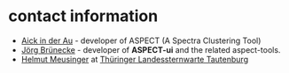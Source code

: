 # contact information

- [Aick in der Au](http://www.tls-tautenburg.de/TLS/fileadmin/forschung/meus/ASPECT/ASPECT.html) - developer of ASPECT (A Spectra Clustering Tool)
- [Jörg Brünecke](mailto:dev@aspect-ui.de) - developer of **ASPECT-ui** and the related aspect-tools.
- [Helmut Meusinger](http://www.tls-tautenburg.de/TLS/fileadmin/forschung/meus/ASPECT/ASPECT.html) at [Thüringer Landessternwarte Tautenburg](http://www.tls-tautenburg.de)
